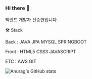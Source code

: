 ### Hi there 👋

<!--
**SSHTED/SSHTED** is a ✨ _special_ ✨ repository because its `README.md` (this file) appears on your GitHub profile.

Here are some ideas to get you started:

- 🔭 I’m currently working on ...
- 🌱 I’m currently learning ...
- 👯 I’m looking to collaborate on ...
- 🤔 I’m looking for help with ...
- 💬 Ask me about ...
- 📫 How to reach me: ...
- 😄 Pronouns: ...
- ⚡ Fun fact: ...
-->

백엔드 개발자 신승현입니다. 
  
 
🛠️ Stack

Back :
JAVA JPA MYSQL SPRINGBOOT 

Front :
HTML5 CSS3 JAVASCRIPT  

ETC :
AWS GIT


![Anurag's GitHub stats](https://github-readme-stats.vercel.app/api?username=SSHTED&show_icons=true&theme=radical)
